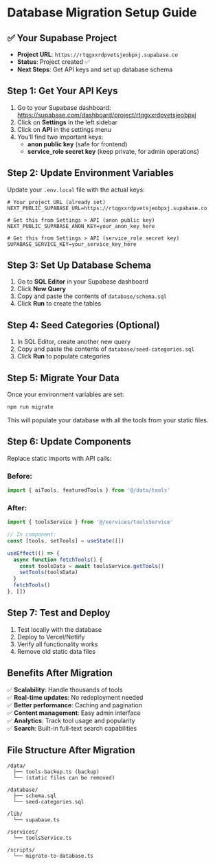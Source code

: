 # Database Migration Setup Guide

## ✅ Your Supabase Project
- **Project URL**: `https://rtqgxxrdpvetsjeobpxj.supabase.co`
- **Status**: Project created ✅
- **Next Steps**: Get API keys and set up database schema

## Step 1: Get Your API Keys

1. Go to your Supabase dashboard: https://supabase.com/dashboard/project/rtqgxxrdpvetsjeobpxj
2. Click on **Settings** in the left sidebar
3. Click on **API** in the settings menu
4. You'll find two important keys:
   - **anon public key** (safe for frontend)
   - **service_role secret key** (keep private, for admin operations)

## Step 2: Update Environment Variables

Update your `.env.local` file with the actual keys:

```env
# Your project URL (already set)
NEXT_PUBLIC_SUPABASE_URL=https://rtqgxxrdpvetsjeobpxj.supabase.co

# Get this from Settings > API (anon public key)
NEXT_PUBLIC_SUPABASE_ANON_KEY=your_anon_key_here

# Get this from Settings > API (service_role secret key)
SUPABASE_SERVICE_KEY=your_service_key_here
```

## Step 3: Set Up Database Schema

1. Go to **SQL Editor** in your Supabase dashboard
2. Click **New Query**
3. Copy and paste the contents of `database/schema.sql`
4. Click **Run** to create the tables

## Step 4: Seed Categories (Optional)

1. In SQL Editor, create another new query
2. Copy and paste the contents of `database/seed-categories.sql`
3. Click **Run** to populate categories

## Step 5: Migrate Your Data

Once your environment variables are set:

```bash
npm run migrate
```

This will populate your database with all the tools from your static files.

## Step 6: Update Components

Replace static imports with API calls:

### Before:
```typescript
import { aiTools, featuredTools } from '@/data/tools'
```

### After:
```typescript
import { toolsService } from '@/services/toolsService'

// In component:
const [tools, setTools] = useState([])

useEffect(() => {
  async function fetchTools() {
    const toolsData = await toolsService.getTools()
    setTools(toolsData)
  }
  fetchTools()
}, [])
```

## Step 7: Test and Deploy

1. Test locally with the database
2. Deploy to Vercel/Netlify
3. Verify all functionality works
4. Remove old static data files

## Benefits After Migration

✅ **Scalability**: Handle thousands of tools  
✅ **Real-time updates**: No redeployment needed  
✅ **Better performance**: Caching and pagination  
✅ **Content management**: Easy admin interface  
✅ **Analytics**: Track tool usage and popularity  
✅ **Search**: Built-in full-text search capabilities  

## File Structure After Migration

```
/data/
  ├── tools-backup.ts (backup)
  └── (static files can be removed)

/database/
  ├── schema.sql
  └── seed-categories.sql

/lib/
  └── supabase.ts

/services/
  └── toolsService.ts

/scripts/
  └── migrate-to-database.ts
```
